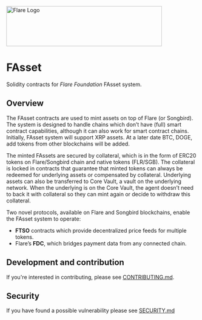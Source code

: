 <p align="left">
  <a href="https://flare.network/" target="blank"><img src="https://content.flare.network/Flare-2.svg" width="410" height="106" alt="Flare Logo" /></a>
</p>

# FAsset

Solidity contracts for *Flare Foundation* FAsset system.

## Overview

The FAsset contracts are used to mint assets on top of Flare (or Songbird). The system is designed to handle chains which don’t have (full) smart contract capabilities, although it can also work for smart contract chains. Initially, FAsset system will support XRP assets. At a later date BTC, DOGE, add tokens from other blockchains will be added.

The minted FAssets are secured by collateral, which is in the form of ERC20 tokens on Flare/Songbird chain and native tokens (FLR/SGB). The collateral is locked in contracts that guarantee that minted tokens can always be redeemed for underlying assets or compensated by collateral. Underlying assets can also be transferred to Core Vault, a vault on the underlying network. When the underlying is on the Core Vault, the agent doesn’t need to back it with collateral so they can mint again or decide to withdraw this collateral.


Two novel protocols, available on Flare and Songbird blockchains, enable the FAsset system to operate:

- **FTSO** contracts which provide decentralized price feeds for multiple tokens.
- Flare’s **FDC**, which bridges payment data from any connected chain.


## Development and contribution

If you're interested in contributing, please see [CONTRIBUTING.md](./CONTRIBUTING.md).

## Security

If you have found a possible vulnerability please see [SECURITY.md](./SECURITY.md)